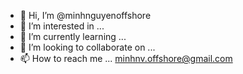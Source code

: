 - 👋 Hi, I’m @minhnguyenoffshore
- 👀 I’m interested in ...
- 🌱 I’m currently learning ...
- 💞️ I’m looking to collaborate on ...
- 📫 How to reach me ... minhnv.offshore@gmail.com

<!---
minhnguyenoffshore/minhnguyenoffshore is a ✨ special ✨ repository because its `README.md` (this file) appears on your GitHub profile.
You can click the Preview link to take a look at your changes.
--->
